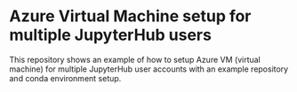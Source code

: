 # Azure Virtual Machine setup for multiple JupyterHub users

This repository shows an example of how to setup Azure VM (virtual machine) for multiple JupyterHub user accounts with an example repository and conda environment setup.
